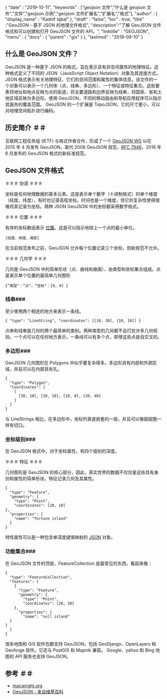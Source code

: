 {
  "date" : "2019-10-11",
  "keywords" :  ["geojson 文件","什么是 geojson 文件","文件","geojson 示例","geojson 文件扩展名","扩展名","格式"],
  "author" : {
    "display_name" : "Kashif Iqbal"
},
  "draft" : "false",
  "toc" : true,
  "title" :"GeoJSON - 基于 JSON 的地理文件格式",
  "description":"了解 GeoJSON 文件格式和可以创建和打开 GeoJSON 文件的 API。",
  "linktitle" : "GEOJSON",
  "menu" : {
    "docs" : {
      "parent" : "gis"
}
},
  "lastmod" : "2019-09-10"
}

## 什么是 GeoJSON 文件？

GeoJSON 是一种基于 JSON 的格式，旨在表示具有非空间属性的地理特征。这种格式定义了不同的 JSON（JavaScript Object Notation）对象及其连接方式。 JSON 格式表示有关地理特征、它们的空间范围和属性的集体信息。该文件的一个对象可以表示一个几何体（点、线串、多边形）、一个特征或特征集合。这些要素将地址和地点反映为点的街道，将主要道路和边界反映为线串，将国家、省和土地区域反映为多边形。使用 GeoJSON，不同的移动路由和导航应用程序可以指示其服务的覆盖范围。 GeoJSON 的一个扩展是 TopoJSON，它的尺寸更小，可以对地理空间拓扑进行编码。

## 历史简介 ＃＃

互联网工程任务组 (IETF) 与格式作者合作，形成了一个 [GeoJSON WG](https://datatracker.ietf.org/wg/geojson/charter/) 以在 2015 年 4 月发布 GeoJSON。取代 2008 GeoJSON 规范，[RFC 7946](https://tools.ietf.org/html/rfc7946)，2016 年 8 月发布的 GeoJSON 格式的新标准规范。

## GeoJSON 文件格式 ##

＃＃＃ 协调 ＃＃＃

坐标是任何地理数据的基本元素。这是表示单个数字（十进制格式）的单个维度（经度、纬度），有时也记录高程坐标。时间也是一个维度，但它的复杂性使得很难将其记录为坐标。两种 JSON GeoJSON 中的坐标都采用数字格式。

＃＃＃ 位置 ＃＃＃

有序的坐标数组表示 [位置](https://geojson.org/geojson-spec.html#positions)。这是可以指示地球上一个点的最小单位。

`[经度、纬度、海拔]`

在当前规范发布之前，GeoJSON 允许每个位置记录三个坐标，但新规范不允许。

＃＃＃ 几何学 ＃＃＃

几何是 GeoJSON 中的简单形状（点、曲线和曲面），由类型和坐标集合组成。点是表示单个位置的最简单几何图形

`{“类型"：“点"，“坐标"：[0, 0] }`

### 线串###

至少使用两个相连的地方来表示一条线。

`{ "type": "LineString", "coordinates": [[10, 30], [10, 10]] }`

点串和线串是几何的两个最简单的类别。两种类型的几何都不会打扰许多几何规则。一个点可以在任何地方表示，一条线可以有多个点，即使这些点是自交叉的。

### 多边形###

GeoJSON 几何图形在 Polygons 中似乎要复杂得多。多边形具有内部和外部区域，并且可以在内部具有孔。

```
{
  "type": "Polygon",
  "Coordinates": [
    [
      [30, 10], [10, 10], [10, 0], [20, 40]
    ]
  ]
}
```

与 LineStrings 相比，在多边形中，坐标列表是嵌套的一层，并且可以像甜甜圈一样有切口。

### 坐标级别###

在 GeoJSON 格式中，对于坐标属性，有四个级别的深度。

＃＃＃ 特征 ＃＃＃

几何图形是 GeoJSON 的核心部分，因此，真实世界的数据不仅仅是这些具有身份和属性的简单形状。特征记录几何及其属性。

```
{
  "type": "Feature",
  "geometry": {
    "type": "Point",
    "coordinates": [20, 10]
},
  "properties": {
    "name": "fortune island"
  }
}

```

特性属性可以是一种包含单深度键值映射的 [JSON](http://json.org/) 对象。

### 功能集合###

在 GeoJSON 文件的顶层，FeatureCollection 是最常见的东西，看起来像：

```
{
  "type": "FeatureCollection",
  "features": [
    {
      "type": "Feature",
      "geometry": {
        "type": "Point",
        "coordinates": [20, 10]
    },
      "properties": {
        "name": "null island"
  }
}
  ]
}
```

很多地图和 GIS 软件包都支持 GeoJSON，包括 GeoDjango、OpenLayers 和 Geoforge 软件。它还与 PostGIS 和 Mapnik 兼容。 Google、yahoo 和 Bing 地图的 API 服务也支持 GeoJSON。

## 参考 ＃＃

* [macwright.org](https://macwright.org/2015/03/23/geojson-second-bite.html)
* [GeoJSON - 来自维基百科](https://en.wikipedia.org/wiki/GeoJSON)

